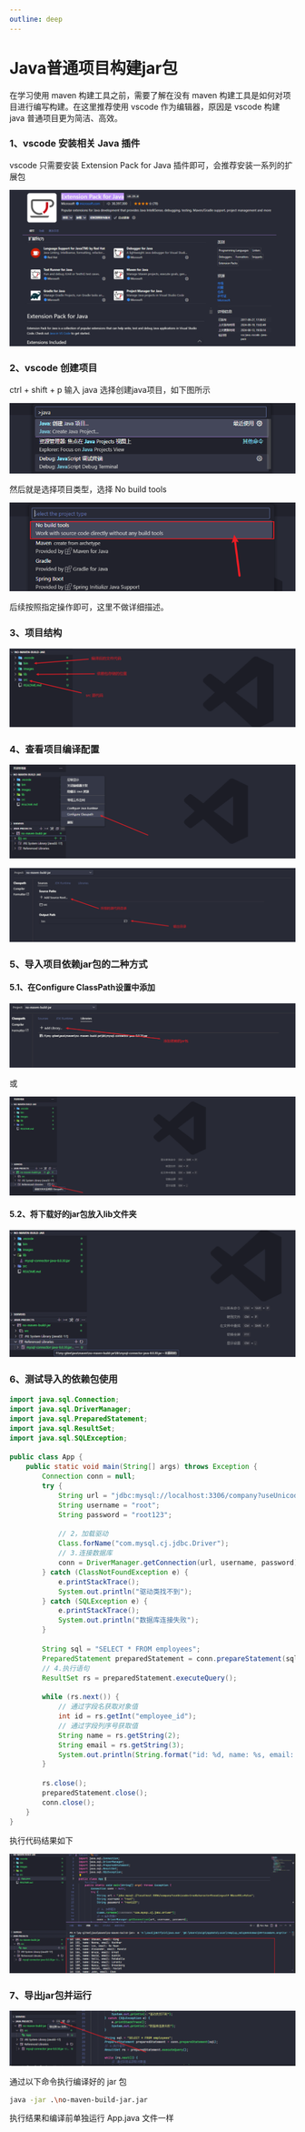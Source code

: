 ```yaml
---
outline: deep
---
```


# Java普通项目构建jar包

在学习使用 maven 构建工具之前，需要了解在没有 maven 构建工具是如何对项目进行编写构建。在这里推荐使用 vscode 作为编辑器，原因是 vscode 构建 java 普通项目更为简洁、高效。

### 1、vscode 安装相关 Java 插件

vscode 只需要安装 Extension Pack for Java 插件即可，会推荐安装一系列的扩展包

![image-20241010205421556](images/image-20241010205421556.png)

### 2、vscode 创建项目

ctrl + shift + p 输入 java 选择创建java项目，如下图所示

![image-20241010205824432](images/image-20241010205824432.png)

然后就是选择项目类型，选择 No build tools

![image-20241010205916245](images/image-20241010205916245.png)

后续按照指定操作即可，这里不做详细描述。

### 3、项目结构

![image-20241114215107895](images/image-20241114215107895.png)

### 4、查看项目编译配置

![image-20241114215202425](images/image-20241114215202425.png)

![image-20241114215301851](images/image-20241114215301851.png)

### 5、导入项目依赖jar包的二种方式

#### 5.1、在Configure ClassPath设置中添加

![image-20241114215325243](images/image-20241114215325243.png)

或

![image-20241114215919581](images/image-20241114215919581.png)

#### 5.2、将下载好的jar包放入lib文件夹

![image-20241114220041767](images/image-20241114220041767.png)

### 6、测试导入的依赖包使用

```java
import java.sql.Connection;
import java.sql.DriverManager;
import java.sql.PreparedStatement;
import java.sql.ResultSet;
import java.sql.SQLException;

public class App {
    public static void main(String[] args) throws Exception {
        Connection conn = null;
        try {
            String url = "jdbc:mysql://localhost:3306/company?useUnicode=true&characterEncoding=utf-8&useSSL=false";
            String username = "root";
            String password = "root123";

            // 2，加载驱动
            Class.forName("com.mysql.cj.jdbc.Driver");
            // 3.连接数据库
            conn = DriverManager.getConnection(url, username, password);
        } catch (ClassNotFoundException e) {
            e.printStackTrace();
            System.out.println("驱动类找不到");
        } catch (SQLException e) {
            e.printStackTrace();
            System.out.println("数据库连接失败");
        }

        String sql = "SELECT * FROM employees";
        PreparedStatement preparedStatement = conn.prepareStatement(sql);
        // 4.执行语句
        ResultSet rs = preparedStatement.executeQuery();

        while (rs.next()) {
            // 通过字段名获取对象值
            int id = rs.getInt("employee_id");
            // 通过字段列序号获取值
            String name = rs.getString(2);
            String email = rs.getString(3);
            System.out.println(String.format("id: %d, name: %s, email: %s", id, name, email));
        }

        rs.close();
        preparedStatement.close();
        conn.close();
    }
}
```

执行代码结果如下

![image-20241114220214614](images/image-20241114220214614.png)

### 7、导出jar包并运行

![image-20241114220237918](images/image-20241114220237918.png)

通过以下命令执行编译好的 jar 包

```bash
java -jar .\no-maven-build-jar.jar
```

执行结果和编译前单独运行 App.java 文件一样
